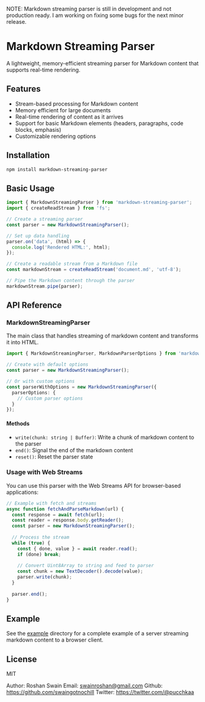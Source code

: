 NOTE: Markdown streaming parser is still in development and not production ready. I am working on fixing some bugs for the next minor release.

# Markdown Streaming Parser

A lightweight, memory-efficient streaming parser for Markdown content that supports real-time rendering.

## Features

- Stream-based processing for Markdown content
- Memory efficient for large documents
- Real-time rendering of content as it arrives
- Support for basic Markdown elements (headers, paragraphs, code blocks, emphasis)
- Customizable rendering options

## Installation

```bash
npm install markdown-streaming-parser
```

## Basic Usage

```typescript
import { MarkdownStreamingParser } from 'markdown-streaming-parser';
import { createReadStream } from 'fs';

// Create a streaming parser
const parser = new MarkdownStreamingParser();

// Set up data handling
parser.on('data', (html) => {
  console.log('Rendered HTML:', html);
});

// Create a readable stream from a Markdown file
const markdownStream = createReadStream('document.md', 'utf-8');

// Pipe the Markdown content through the parser
markdownStream.pipe(parser);
```

## API Reference

### MarkdownStreamingParser

The main class that handles streaming of markdown content and transforms it into HTML.

```typescript
import { MarkdownStreamingParser, MarkdownParserOptions } from 'markdown-streaming-parser';

// Create with default options
const parser = new MarkdownStreamingParser();

// Or with custom options
const parserWithOptions = new MarkdownStreamingParser({
  parserOptions: {
    // Custom parser options
  }
});
```

#### Methods

- `write(chunk: string | Buffer)`: Write a chunk of markdown content to the parser
- `end()`: Signal the end of the markdown content
- `reset()`: Reset the parser state

### Usage with Web Streams

You can use this parser with the Web Streams API for browser-based applications:

```typescript
// Example with fetch and streams
async function fetchAndParseMarkdown(url) {
  const response = await fetch(url);
  const reader = response.body.getReader();
  const parser = new MarkdownStreamingParser();
  
  // Process the stream
  while (true) {
    const { done, value } = await reader.read();
    if (done) break;
    
    // Convert Uint8Array to string and feed to parser
    const chunk = new TextDecoder().decode(value);
    parser.write(chunk);
  }
  
  parser.end();
}
```

## Example

See the [example](./example) directory for a complete example of a server streaming markdown content to a browser client.

## License

MIT

Author:
Roshan Swain
Email: swainroshan@gmail.com
Github: https://github.com/swaingotnochill
Twitter: https://twitter.com/@pucchkaa

